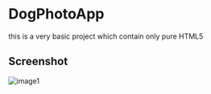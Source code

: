 # DogPhotoApp
this is a very basic project which contain only pure HTML5

## Screenshot
![image1](https://github.com/fatalmusic/DogPhotoApp/img/screenshot.png)
